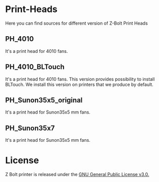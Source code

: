 # Print-Heads

Here you can find sources for different version of Z-Bolt Print Heads

## PH_4010
It's a print head for 4010 fans. 

## PH_4010_BLTouch
It's a print head for 4010 fans. This version provides possibility to install BLTouch.
We install this version on printers that we produce by default.

## PH_Sunon35x5_original
It's a print head for Sunon35x5 mm fans. 

## PH_Sunon35x7
It's a print head for Sunon35x5 mm fans. 

# License
Z Bolt printer is released under the [GNU General Public License v3.0.](https://opensource.org/licenses/GPL-3.0)
